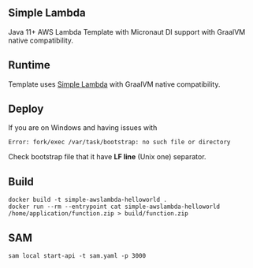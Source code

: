 ## Simple Lambda

Java 11+ AWS Lambda Template with Micronaut DI support with GraalVM native compatibility.

## Runtime

Template uses [Simple Lambda](https://github.com/GoodforGod/simple-awslambda) with GraalVM native compatibility.

## Deploy

If you are on Windows and having issues with 
```
Error: fork/exec /var/task/bootstrap: no such file or directory
```

Check bootstrap file that it have **LF line** (Unix one) separator.

## Build

```shell
docker build -t simple-awslambda-helloworld .
docker run --rm --entrypoint cat simple-awslambda-helloworld /home/application/function.zip > build/function.zip
```

## SAM

```shell
sam local start-api -t sam.yaml -p 3000
```